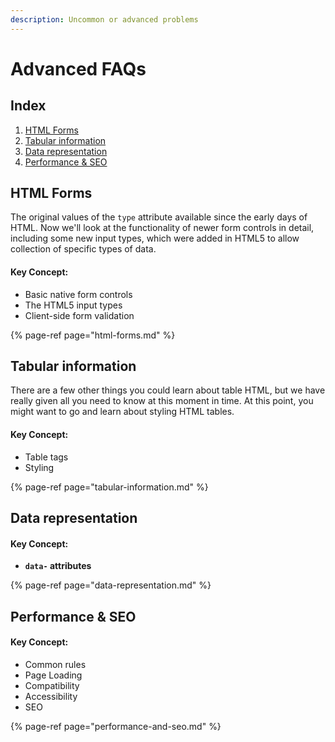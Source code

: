 ```yaml
---
description: Uncommon or advanced problems
---
```


# Advanced FAQs

## Index

1. [HTML Forms](./#html-forms)
2. [Tabular information](./#tabular-information)
3. [Data representation](./#data-representation)
4. [Performance & SEO](./#performance-and-seo)

## HTML Forms

The original values of the `type` attribute available since the early days of HTML. Now we'll look at the functionality of newer form controls in detail, including some new input types, which were added in HTML5 to allow collection of specific types of data.

#### Key Concept:

* Basic native form controls
* The HTML5 input types
* Client-side form validation

{% page-ref page="html-forms.md" %}

## Tabular information

There are a few other things you could learn about table HTML, but we have really given all you need to know at this moment in time. At this point, you might want to go and learn about styling HTML tables.

#### Key Concept:

* Table tags
* Styling

{% page-ref page="tabular-information.md" %}

## Data representation

#### Key Concept:

* **`data-` attributes**

{% page-ref page="data-representation.md" %}

## Performance & SEO

#### Key Concept:

* Common rules
* Page Loading
* Compatibility
* Accessibility
* SEO

{% page-ref page="performance-and-seo.md" %}

